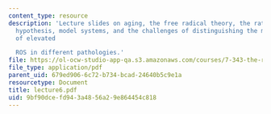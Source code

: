 ```yaml
---
content_type: resource
description: 'Lecture slides on aging, the free radical theory, the rate of living
  hypothesis, model systems, and the challenges of distinguishing the many effects
  of elevated

  ROS in different pathologies.'
file: https://ol-ocw-studio-app-qa.s3.amazonaws.com/courses/7-343-the-radical-consequences-of-respiration-reactive-oxygen-species-in-aging-and-disease-fall-2007/9bf90dcefd943a4856a29e864454c818_lecture6.pdf
file_type: application/pdf
parent_uid: 679ed906-6c72-b734-bcad-24640b5c9e1a
resourcetype: Document
title: lecture6.pdf
uid: 9bf90dce-fd94-3a48-56a2-9e864454c818
---
```

